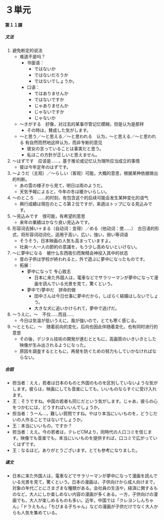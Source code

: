 # ３単元
#### 第１１課
##### 文法
1. 避免断定的说法
	- 难道不是吗？
		- 书面语：
			- ではないか
			- ではないだろうか
			- ではないでしょうか。
		- 口语：
			- ではありませんか
			- ではないですか
			- じゃありませんか
			- じゃないですか
			- じゃないか
	- ～きがする　好像，对过去的某事尽管记忆模糊，但是认为是那样
		- その時は，賛成した気がします。
	- ～と思う／～と思える／～と思われる　认为，～と思える／～と思われる 有自然而然地这样认为，而非专断的意见
		- 彼女の言っていることは事実だと思う。
		- 私はこの方針が正しいと思えません。
1. ～はずです　应该是……，基于推论或记忆认为理所应当成立的事情
	- 彼は今年定年のはずです。
1. ～ようだ（主观）／～らしい（客观）可能，大概的意思，根据某种依据做出的判断。
	- あの雲の様子から見て，明日は雨のようだ。
	- 天気予報によると，今年の冬は暖かいらしい。
1. ～のところ　……的时刻，有包含这个的后续可能会发生某种变化的语气
	- 興行成績は現在のところ第２位ですが，来週はトップになる見込みです。
1. ～見込みです　很可能，有希望的意思
	- 来年の業績はかなり良い見込みです。
1. 形容词去掉い＋まる（自动词：变得）／める（他动词：使……）　古日语的形式，将形容词动词化，适用于高い，広い，強い，弱い等词语
	- そうそう，日本映画の人気も高まっていますよ。
	- 社員一人一人の節約の意識を，もう少し高めないといけない。
1. ～に夢中になる　被什么东西吸引而聚精会神投入其中的状态
	- 昔の子供は学校が終われると，外で遊ぶに夢中になったものです。
	- 拓展：
		- 夢中になって 专心致志
			- 日本に来た外国人は，電車などでサラリーマンが夢中になって漫画を読んでいる光景を見て，驚くという。
		- 夢中で/夢中だ　拼命的做
			- 田中さんは今日仕事に夢中だから，しばらく結婚はしないでしょう。
			- 大きな犬に追いかけられて，夢中で逃げだ。
1. ～うえに，～　不仅……而且……
	- 今日は気温が低いうえに，風が強いので，とても寒く感じる。
1. ～とともに，～　随着前向的变化，后向也因此伴随着变化，也有同时进行的意思
	- その後，デジタル技術の開発が進むとともに，高画質のいきいきとした映像が生み出されるようになった。
	- 原因を調査するとともに，再発を防ぐための努力もしていかなければならない。
##### 会話
- 担当者：ええ，若者は日本のものと外国のものを区別していないような気がします。彼らは，映画にしても音楽にしても，いいものならすぐに受け入れます。
- 王：そうですね。中国の若者も同じだという気がします。じゃあ，彼らの心をつかむには，どうすればいいんでしょうか。
- 担当者：うーん…，難しい質問ですね。やはり本当にいいものを，どうじだいの人作ることではないでしょうか。
- 王：本当にいいもの，ですか？
- 担当者：ええ。今の若者は，テレビCMより，同時代の人口コミを信じます。映像でも音楽でも，本当にいいものを提供すれば，口コミで広がっていくはずです。
- 王：なるほど。ありがとうございます。とても参考になりました。
##### 课文
* 日本に来た外国人は，電車などでサラリーマンが夢中になって漫画を読んでいる光景を見て，驚くという。日本の漫画は，子供向けから成人向けまで，対象の年代ごとにさまざまな種類がある。会社員の生活や，経済に関するものなど，大人にしか楽しめない内容の漫画が多くある。一方，子供向けの漫画でも，大人が楽しめるものも多い。近年，中国では「クレヨンしんちゃん」「ドラえもん」「ちびまる子ちゃん」などの漫画が子供だけでなく大人からも人気を集めている。